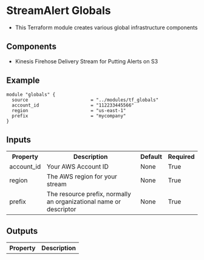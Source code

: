 # StreamAlert Globals
* This Terraform module creates various global infrastructure components

## Components
* Kinesis Firehose Delivery Stream for Putting Alerts on S3

## Example
```
module "globals" {
  source                       = "../modules/tf_globals"
  account_id                   = "112233445566"
  region                       = "us-east-1"
  prefix                       = "mycompany"
}
```

## Inputs
<table>
  <tr>
    <th>Property</th>
    <th>Description</th>
    <th>Default</th>
    <th>Required</th>
  </tr>
  <tr>
    <td>account_id</td>
    <td>Your AWS Account ID</td>
    <td>None</td>
    <td>True</td>
  </tr>
  <tr>
    <td>region</td>
    <td>The AWS region for your stream</td>
    <td>None</td>
    <td>True</td>
  </tr>
  <tr>
    <td>prefix</td>
    <td>The resource prefix, normally an organizational name or descriptor</td>
    <td>None</td>
    <td>True</td>
  </tr>
</table>

## Outputs
<table>
  <tr>
    <th>Property</th>
    <th>Description</th>
  </tr>
</table>

